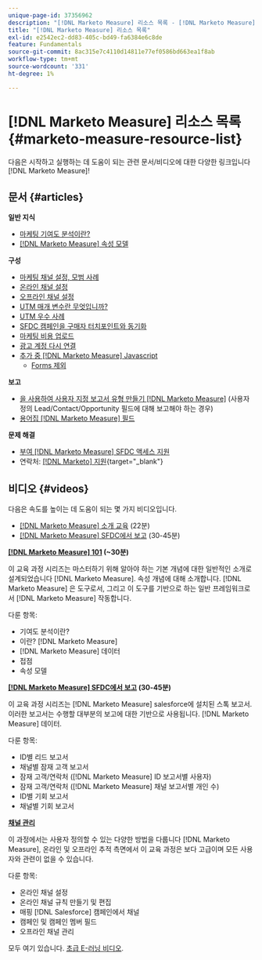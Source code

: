 ```yaml
---
unique-page-id: 37356962
description: "[!DNL Marketo Measure] 리소스 목록 - [!DNL Marketo Measure] - 제품 설명서"
title: "[!DNL Marketo Measure] 리소스 목록"
exl-id: e2542ec2-dd83-405c-bd49-fa6384e6c8de
feature: Fundamentals
source-git-commit: 8ac315e7c4110d14811e77ef0586bd663ea1f8ab
workflow-type: tm+mt
source-wordcount: '331'
ht-degree: 1%

---
```


# [!DNL Marketo Measure] 리소스 목록 {#marketo-measure-resource-list}

다음은 시작하고 실행하는 데 도움이 되는 관련 문서/비디오에 대한 다양한 링크입니다 [!DNL Marketo Measure]!

## 문서 {#articles}

**일반 지식**

* [마케팅 기여도 분석이란?](/help/introduction-to-marketo-measure/overview-resources/marketing-attribution.md)
* [[!DNL Marketo Measure] 속성 모델](/help/introduction-to-marketo-measure/overview-resources/marketo-measure-attribution-models.md)

**구성**

* [마케팅 채널 설정, 모범 사례](/help/channel-tracking-and-setup/online-channels/marketing-channels-and-subchannels.md)
* [온라인 채널 설정](/help/channel-tracking-and-setup/online-channels/online-custom-channel-setup.md)
* [오프라인 채널 설정](/help/channel-tracking-and-setup/offline-channels/offline-custom-channel-setup.md)
* [UTM 매개 변수란 무엇입니까?](/help/channel-tracking-and-setup/online-channels/utm-parameters.md)
* [UTM 우수 사례](/help/channel-tracking-and-setup/online-channels/best-practices-for-setting-up-utm-parameters.md)
* [SFDC 캠페인을 구매자 터치포인트와 동기화](/help/channel-tracking-and-setup/offline-channels/campaigns-and-campaign-members.md)
* [마케팅 비용 업로드](/help/marketing-spend/spend-management/marketing-channel-costs.md#uploading-marketing-costs)
* [광고 계정 다시 연결](/help/api-connections/utilizing-marketo-measures-api-connections/reauthorizing-connected-accounts.md)
* [추가 중 [!DNL Marketo Measure] Javascript](/help/marketo-measure-tracking/setting-up-tracking/adding-marketo-measure-script.md)
   * [Forms 제외](/help/marketo-measure-tracking/setting-up-tracking/excluding-marketo-measure-from-specific-forms.md)

**보고**

* [을 사용하여 사용자 지정 보고서 유형 만들기 [!DNL Marketo Measure]](/help/marketo-measure-salesforce-reporting/new-report-types/creating-custom-marketo-measure-report-types.md) (사용자 정의 Lead/Contact/Opportunity 필드에 대해 보고해야 하는 경우)
* [용어집 [!DNL Marketo Measure] 필드](/help/introduction-to-marketo-measure/overview-resources/glossary-of-marketo-measure-fields.md)

**문제 해결**

* [부여 [!DNL Marketo Measure] SFDC 액세스 지원](/help/miscellaneous/other-related-resources/granting-salesforce-access-to-marketo-measure-support.md)
* 연락처: [[!DNL Marketo] 지원](https://nation.marketo.com/t5/support/ct-p/Support){target="_blank"}

## 비디오 {#videos}

다음은 속도를 높이는 데 도움이 되는 몇 가지 비디오입니다.

* [[!DNL Marketo Measure] 소개 교육](https://embed.vidyard.com/watch/Pb4DuWJwtFgw3jUBDGneb4) (22분)
* [[!DNL Marketo Measure] SFDC에서 보고](https://universityonline.marketo.com/courses/bizible-and-salesforce/) (30-45분)

**[[!DNL Marketo Measure] 101](https://universityonline.marketo.com/courses/bizible-101/) (~30분)**

이 교육 과정 시리즈는 마스터하기 위해 알아야 하는 기본 개념에 대한 일반적인 소개로 설계되었습니다 [!DNL Marketo Measure]. 속성 개념에 대해 소개합니다. [!DNL Marketo Measure] 은 도구로서, 그리고 이 도구를 기반으로 하는 일반 프레임워크로서 [!DNL Marketo Measure] 작동합니다.

다룬 항목:

* 기여도 분석이란?
* 이란? [!DNL Marketo Measure]
* [!DNL Marketo Measure] 데이터
* 접점
* 속성 모델

**[[!DNL Marketo Measure] SFDC에서 보고](https://universityonline.marketo.com/courses/bizible-and-salesforce/) (30-45분)**

이 교육 과정 시리즈는 [!DNL Marketo Measure] salesforce에 설치된 스톡 보고서. 이러한 보고서는 수행할 대부분의 보고에 대한 기반으로 사용됩니다. [!DNL Marketo Measure] 데이터.

다룬 항목:

* ID별 리드 보고서
* 채널별 잠재 고객 보고서
* 잠재 고객/연락처 ([!DNL Marketo Measure] ID 보고서별 사용자)
* 잠재 고객/연락처 ([!DNL Marketo Measure] 채널 보고서별 개인 수)
* ID별 기회 보고서
* 채널별 기회 보고서

**[채널 관리](https://universityonline.marketo.com/courses/bizible-fundamentals-channel-management/)**

이 과정에서는 사용자 정의할 수 있는 다양한 방법을 다룹니다 [!DNL Marketo Measure], 온라인 및 오프라인 추적 측면에서 이 교육 과정은 보다 고급이며 모든 사용자와 관련이 없을 수 있습니다.

다룬 항목:

* 온라인 채널 설정
* 온라인 채널 규칙 만들기 및 편집
* 매핑 [!DNL Salesforce] 캠페인에서 채널
* 캠페인 및 캠페인 멤버 필드
* 오프라인 채널 관리

모두 여기 있습니다. [초급 E-러닝 비디오](https://universityonline.marketo.com/#/library/bySubject/new-to-bizible/trails?_k=d1454j).
